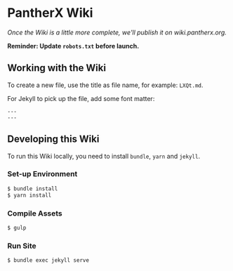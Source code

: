 # PantherX Wiki

_Once the Wiki is a little more complete, we'll publish it on wiki.pantherx.org._

**Reminder: Update `robots.txt` before launch.**

## Working with the Wiki

To create a new file, use the title as file name, for example: `LXQt.md`.

For Jekyll to pick up the file, add some font matter:

```
---
---
```

## Developing this Wiki

To run this Wiki locally, you need to install `bundle`, `yarn` and `jekyll`.

### Set-up Environment

```bash
$ bundle install
$ yarn install
```

### Compile Assets

```bash
$ gulp
```

### Run Site

```bash
$ bundle exec jekyll serve
```
